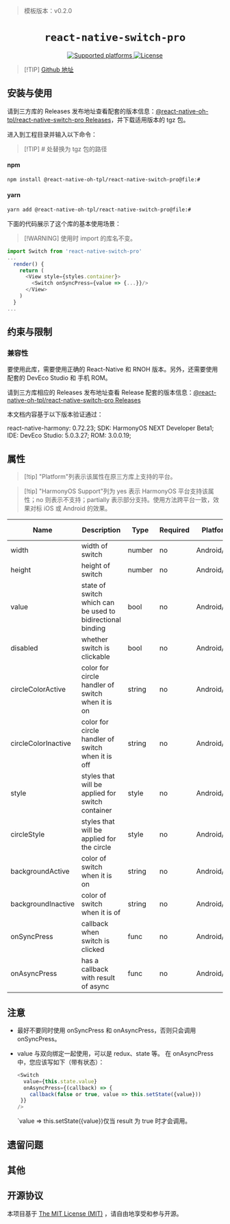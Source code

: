 > 模板版本：v0.2.0

<p align="center">
  <h1 align="center"> <code>react-native-switch-pro</code> </h1>
</p>
<p align="center">
    <a href="https://github.com/poberwong/react-native-switch-pro">
        <img src="https://img.shields.io/badge/platforms-android%20|%20ios%20|%20harmony%20-lightgrey.svg" alt="Supported platforms" />
    </a>
    <a href="https://github.com/poberwong/react-native-switch-pro/blob/master/LICENSE">
        <img src="https://img.shields.io/badge/license-MIT-green.svg" alt="License" />
        <!-- <img src="https://img.shields.io/badge/license-Apache-blue.svg" alt="License" /> -->
    </a>
</p>

> [!TIP] [Github 地址](https://github.com/react-native-oh-library/react-native-switch-pro)

## 安装与使用

请到三方库的 Releases 发布地址查看配套的版本信息：[@react-native-oh-tpl/react-native-switch-pro Releases](https://github.com/react-native-oh-library/react-native-switch-pro/releases)，并下载适用版本的 tgz 包。

进入到工程目录并输入以下命令：

> [!TIP] # 处替换为 tgz 包的路径

<!-- tabs:start -->

#### **npm**

```bash
npm install @react-native-oh-tpl/react-native-switch-pro@file:#
```

#### **yarn**

```bash
yarn add @react-native-oh-tpl/react-native-switch-pro@file:#
```

<!-- tabs:end -->

下面的代码展示了这个库的基本使用场景：

> [!WARNING] 使用时 import 的库名不变。

<!-- {% raw %} -->
```js
import Switch from 'react-native-switch-pro'
...
  render() {
    return (
      <View style={styles.container}>
        <Switch onSyncPress={value => {...}}/>
      </View>
    )
  }
...

```
<!-- {% endraw %} -->
## 约束与限制

### 兼容性

要使用此库，需要使用正确的 React-Native 和 RNOH 版本。另外，还需要使用配套的 DevEco Studio 和 手机 ROM。

请到三方库相应的 Releases 发布地址查看 Release 配套的版本信息：[@react-native-oh-tpl/react-native-switch-pro Releases](https://github.com/react-native-oh-library/react-native-switch-pro/releases)

本文档内容基于以下版本验证通过：

react-native-harmony: 0.72.23; SDK: HarmonyOS NEXT Developer Beta1; IDE: DevEco Studio: 5.0.3.27; ROM: 3.0.0.19;

## 属性

> [!tip] "Platform"列表示该属性在原三方库上支持的平台。

> [!tip] "HarmonyOS Support"列为 yes 表示 HarmonyOS 平台支持该属性；no 则表示不支持；partially 表示部分支持。使用方法跨平台一致，效果对标 iOS 或 Android 的效果。

| Name | Description | Type | Required | Platform | HarmonyOS Support  |
| ---- | ----------- | ---- | -------- | -------- | ------------------ |
| width| width of switch  | number  | no | Android/IOS      | yes              |
| height  | height of switch         | number  | no | Android/IOS      | yes                |
| value  | state of switch which can be used to bidirectional binding | bool  | no | Android/IOS      | yes |
| disabled  | whether switch is clickable | bool  | no | Android/IOS      | yes |
| circleColorActive  | color for circle handler of switch when it is on | string  | no | Android/IOS      | yes |
| circleColorInactive  | color for circle handler of switch when it is off | string  | no | Android/IOS      | yes |
| style  | styles that will be applied for switch container | style  | no | Android/IOS      | yes |
| circleStyle  | styles that will be applied for the circle | style  | no | Android/IOS      | yes |
| backgroundActive  | color of switch when it is on | string  | no | Android/IOS      | yes |
| backgroundInactive  | color of switch when it is of | string  | no | Android/IOS      | yes |
| onSyncPress  | callback when switch is clicked | func  | no | Android/IOS      | yes |
| onAsyncPress | has a callback with result of async | func  | no | Android/IOS      | yes | 


## 注意
* 最好不要同时使用 onSyncPress 和 onAsyncPress，否则只会调用 onSyncPress。

* value 与双向绑定一起使用，可以是 redux、state 等。
在 onAsyncPress 中，您应该写如下（带有状态）：

	```javascript
	<Switch
	  value={this.state.value}
	  onAsyncPress={(callback) => {
	    callback(false or true, value => this.setState({value}))
     }}
	/>
	```
	`value => this.setState({value})仅当 result 为 true 时才会调用。

## 遗留问题

## 其他

## 开源协议

本项目基于 [The MIT License (MIT)](https://github.com/poberwong/react-native-switch-pro/blob/master/LICENSE) ，请自由地享受和参与开源。